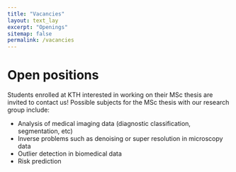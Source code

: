```yaml
---
title: "Vacancies"
layout: text_lay
excerpt: "Openings"
sitemap: false
permalink: /vacancies
---
```


# Open positions

Students enrolled at KTH interested in working on their MSc thesis are invited to contact us! Possible subjects for the MSc thesis with our research group include:

- Analysis of medical imaging data (diagnostic classification, segmentation, etc)
- Inverse problems such as denoising or super resolution in microscopy data
- Outlier detection in biomedical data
- Risk prediction

